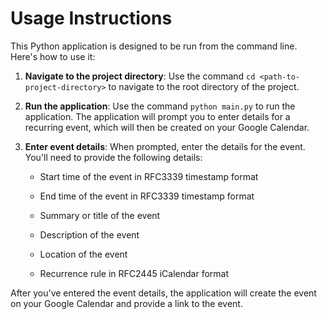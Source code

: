 # Usage Instructions

This Python application is designed to be run from the command line. Here's how to use it:

1. **Navigate to the project directory**: Use the command `cd <path-to-project-directory>` to navigate to the root directory of the project.

2. **Run the application**: Use the command `python main.py` to run the application. The application will prompt you to enter details for a recurring event, which will then be created on your Google Calendar.

3. **Enter event details**: When prompted, enter the details for the event. You'll need to provide the following details:

    - Start time of the event in RFC3339 timestamp format

    - End time of the event in RFC3339 timestamp format

    - Summary or title of the event

    - Description of the event

    - Location of the event

    - Recurrence rule in RFC2445 iCalendar format

After you've entered the event details, the application will create the event on your Google Calendar and provide a link to the event.